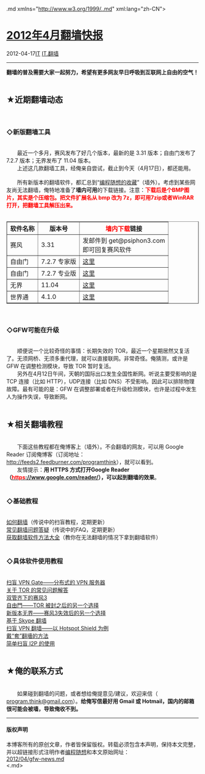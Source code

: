 <!DOCTYPE.md>
.md xmlns="http://www.w3.org/1999/..md" xml:lang="zh-CN">
<head>
<meta http-equiv="Content-Type" content="text.md; charset=utf-8" />
<meta name="generator" content="Python script by program.think@gmail.com" />
<meta name="provider" content="program-think.blogspot.com" />
<link type="text/css" rel="stylesheet" href="../../css/program-think.css" />
<title>2012年4月翻墙快报 - 编程随想的博客</title>
</head>
<body>
<div id="main" style="width:100%;">
<h1><a href="../../index.md" title="回到首页">2012年4月翻墙快报</a></h1>
<div class="post-info"><span class="date-header">2012-04-17</span><a href="../../tags/IT.md" class="tag">IT</a> <a href="../../tags/IT.E7BFBBE5A299.md" class="tag">IT.翻墙</a> </div>
<hr>
<div class="post">
<b>翻墙的普及需要大家一起努力，希望有更多网友早日呼吸到互联网上自由的空气！</b><br /><br /><h2>★近期翻墙动态</h2><br /><h3>◇新版翻墙工具</h3><br />&#12288;&#12288;最近一个多月，赛风发布了好几个版本，最新的是 3.31 版本；自由门发布了 7.2.7 版本；无界发布了 11.04 版本。<br />&#12288;&#12288;上述这几款翻墙工具，经俺亲自尝试，截止到今天（4月17日），都还能用。<br /><br />&#12288;&#12288;所有新版本的翻墙软件，都汇总到“<a href="https://code.google.com/p/program-think/wiki/Software" target="_blank">编程随想的收藏</a>”（墙外）。考虑到某些网友尚无法翻墙，俺特地准备了<b>墙内可用</b>的下载链接。注意：<font color="red"><b>下载后是个BMP图片，其实是个压缩包。把文件扩展名从 bmp 改为 7z，即可用7zip或者WinRAR打开，把翻墙工具解压出来。</b></font><a name='more'></a><!--program-think--><br /><br /><table border="1" cellspacing="0"><tr><th>软件名称</th><th>版本号</th><th><font color="red">墙内下载</font>链接</th></tr><tr><td>赛风</td><td>3.31</td><td>发邮件到 get@psiphon3.com<br />即可回复赛风软件</td></tr><tr><td>自由门</td><td>7.2.7 专家版</td><td><a href="http://blob-s-docs.googlegroups.com/docs/OAAAAM6AcGyfUzuklWFHQNpRFRTia88gS0bpzrL2dimT_eO1uvvxz7q_S2zOKRltGCjPJynqE1SgHZqgc5Eufv5JaNMA15jOjO0F9_cvfyyaMKBbZKtDdal4lYRX" rel="nofollow">这里</a></td></tr><tr><td>自由门</td><td>7.2.7 专业版</td><td><a href="http://blob-s-docs.googlegroups.com/docs/OAAAAAt71UB8D-RTLm1OBqeiDb4mUIbwKnGpuChfL-j-UVUfsru0yecsjvTJkmc3HKx8nh6R9feSBYZslmTyvUtKb3MA15jOjB8zlo5rtLelU0aF2biWpmKYasSt" rel="nofollow">这里</a></td></tr><tr><td>无界</td><td>11.04</td><td><a href="https://blob-s-docs.googlegroups.com/docs/OgAAAKG7NzkSVnQ29CZa02vNFMAzWL_WQAQyCqukg0Me9aiT0-JHCh8cSMzJlX5YFT4X0iLn06SAlJZECJw1QNvXl7kA15jOjDnrY5gZpp7GW_VFBPtZy1mulTAV" rel="nofollow">这里</a></td></tr><tr><td>世界通</td><td>4.1.0</td><td><a href="http://img610.ph.126.net/jimNYb8Ngf6SHxl1RIHlsA==/1949777163676558355.bmp" rel="nofollow">这里</a></td></tr></table><br /><h3>◇GFW可能在升级</h3><br />&#12288;&#12288;顺便说一个比较奇怪的事情：长期失效的 TOR，最近一个星期居然又复活了。无须网桥、无须多重代理，就可以直接联网。非常奇怪。俺猜测，或许是 GFW 在调整检测模块，导致 TOR 暂时复活。<br />&#12288;&#12288;另外在4月12日午间，天朝的国际出口发生全国性断网。听说主要受影响的是 TCP 连接（比如 HTTP），UDP连接（比如 DNS）不受影响。因此可以排除物理故障。最有可能的是：GFW 在调整部署或者在升级检测模块，也许是过程中发生人为操作失误，导致断网。<br /><br /><h2>★相关翻墙教程</h2><br />&#12288;&#12288;下面这些教程都在俺博客上（墙外）。不会翻墙的网友，可以用 Google Reader 订阅俺博客（订阅地址：<a href="http://feeds2.feedburner.com/programthink" target="_blank">http://feeds2.feedburner.com/programthink</a>），就可以看到。<br />&#12288;&#12288;友情提示：<b>用 HTTPS 方式打开Google Reader（<a href="https://www.google.com/reader/" target="_blank" rel="nofollow"><font color="red">https</font>://www.google.com/reader/</a>），可以起到翻墙的效果</b>。<br /><br /><h3>◇基础教程</h3><br /><a href="../../2009/05/how-to-break-through-gfw.md">如何翻墙</a>（传说中的扫盲教程，定期更新）<br /><a href="../../2011/09/gfw-faq.md">常见翻墙问题答疑</a>（传说中的FAQ，定期更新）<br /><a href="../../2011/03/how-to-get-gfw-tools.md">获取翻墙软件方法大全</a>（教你在无法翻墙的情况下拿到翻墙软件）<br /><br /><h3>◇具体软件使用教程</h3><br /><a href="../../2013/04/gfw-vpngate.md">扫盲 VPN Gate——分布式的 VPN 服务器</a><br /><a href="../../2013/11/tor-faq.md">关于 TOR 的常见问题解答</a><br /><a href="../../2011/10/gfw-psiphon.md">双管齐下的赛风3</a><br /><a href="../../2010/03/choose-free-gate.md">自由門——TOR 被封之后的另一个选择</a><br /><a href="../../2011/12/gfw-wujie.md">新版本无界——赛风3失效后的另一个选择</a><br /><a href="../../2011/05/through-gfw-with-skype.md">基于 Skype 翻墙</a><br /><a href="../../2011/09/gfw-vpn-hotspot-shield.md">扫盲 VPN 翻墙——以 Hotspot Shield 为例</a><br /><a href="../../2009/09/break-through-gfw-with-tor.md">戴“套”翻墻的方法</a><br /><a href="../../2012/06/gfw-i2p.md">简单扫盲 I2P 的使用</a><br /><br /><h2>★俺的联系方式</h2><br />&#12288;&#12288;如果碰到翻墙的问题，或者想给俺提意见/建议，欢迎来信（ <u>program.think@gmail.com</u>）。<b>给俺写信最好用 Gmail 或 Hotmail，国内的邮箱很可能会被墙，导致俺收不到。</b><div class="blogger-post-footer">
</div>
<hr>
<div class="copyright">
<h4>版权声明</h4>
本博客所有的原创文章，作者皆保留版权。转载必须包含本声明，保持本文完整，并以超链接形式注明作者<a href="mailto:program.think@gmail.com">编程随想</a>和本文原始网址：<br>
<a href="2012/04/gfw-news.md">2012/04/gfw-news.md</a>
</div>
</div>
</body>
<.md>
